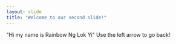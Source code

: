 ```yaml
---
layout: slide
title: "Welcome to our second slide!"
---
```

"Hi my name is Rainbow Ng Lok Yi" 
Use the left arrow to go back!
